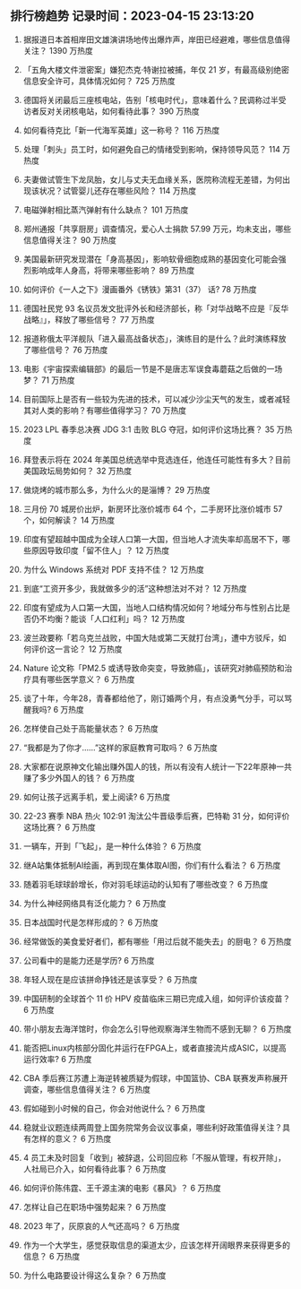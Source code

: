 
## 排行榜趋势 记录时间：2023-04-15 23:13:20
  
  1. 据报道日本首相岸田文雄演讲场地传出爆炸声，岸田已经避难，哪些信息值得关注？ 1390 万热度
    
  2. 「五角大楼文件泄密案」嫌犯杰克·特谢拉被捕，年仅 21 岁，有最高级别绝密信息安全许可，具体情况如何？ 725 万热度
    
  3. 德国将关闭最后三座核电站，告别「核电时代」，意味着什么？民调称过半受访者反对关闭核电站，如何看待此事？ 390 万热度
    
  4. 如何看待克比「新一代海军英雄」这一称号？ 116 万热度
    
  5. 处理「刺头」员工时，如何避免自己的情绪受到影响，保持领导风范？ 114 万热度
    
  6. 夫妻做试管生下龙凤胎，女儿与丈夫无血缘关系，医院称流程无差错，为何出现该状况？试管婴儿还存在哪些风险？ 114 万热度
    
  7. 电磁弹射相比蒸汽弹射有什么缺点？ 101 万热度
    
  8. 郑州通报「共享厨房」调查情况，爱心人士捐款 57.99 万元，均未支出，哪些信息值得关注？ 90 万热度
    
  9. 美国最新研究发现潜在「身高基因」，影响软骨细胞成熟的基因变化可能会强烈影响成年人身高，将带来哪些影响？ 89 万热度
    
  10. 如何评价《一人之下》漫画番外《锈铁》第31（37） 话? 78 万热度
    
  11. 德国社民党 93 名议员发文批评外长和经济部长，称「对华战略不应是『反华战略』」，释放了哪些信号？ 77 万热度
    
  12. 报道称俄太平洋舰队「进入最高战备状态」，演练目的是什么？此时演练释放了哪些信号？ 76 万热度
    
  13. 电影《宇宙探索编辑部》的最后一节是不是唐志军误食毒蘑菇之后做的一场梦？ 71 万热度
    
  14. 目前国际上是否有一些较为先进的技术，可以减少沙尘天气的发生，或者减轻其对人类的影响？有哪些值得学习？ 70 万热度
    
  15. 2023 LPL 春季总决赛 JDG 3:1 击败 BLG 夺冠，如何评价这场比赛？ 35 万热度
    
  16. 拜登表示将在 2024 年美国总统选举中竞选连任，他连任可能性有多大？目前美国政坛局势如何？ 32 万热度
    
  17. 做烧烤的城市那么多，为什么火的是淄博？ 29 万热度
    
  18. 三月份 70 城房价出炉，新房环比涨价城市 64 个，二手房环比涨价城市 57 个，如何解读？ 14 万热度
    
  19. 印度有望超越中国成为全球人口第一大国，但当地人才流失率却高居不下，哪些原因导致印度「留不住人」？ 12 万热度
    
  20. 为什么 Windows 系统对 PDF 支持不佳？ 12 万热度
    
  21. 到底“工资开多少，我就做多少的活”这种想法对不对？ 12 万热度
    
  22. 印度有望成为人口第一大国，当地人口结构情况如何？地域分布与性别占比是否仍不均衡？能谈「人口红利」吗？ 12 万热度
    
  23. 波兰政要称「若乌克兰战败，中国大陆或第二天就打台湾」，遭中方驳斥，如何评价这一言论？ 12 万热度
    
  24. Nature 论文称「PM2.5 或诱导致命突变，导致肺癌」，该研究对肺癌预防和治疗具有哪些医学意义？ 6 万热度
    
  25. 谈了十年，今年28，青春都给他了，刚订婚两个月，有点没勇气分手，可以骂醒我吗? 6 万热度
    
  26. 怎样使自己处于高能量状态？ 6 万热度
    
  27. “我都是为了你才……”这样的家庭教育可取吗？ 6 万热度
    
  28. 大家都在说原神文化输出赚外国人的钱，所以有没有人统计一下22年原神一共赚了多少外国人的钱？ 6 万热度
    
  29. 如何让孩子远离手机，爱上阅读? 6 万热度
    
  30. 22-23 赛季 NBA 热火 102:91 淘汰公牛晋级季后赛，巴特勒 31 分，如何评价这场比赛？ 6 万热度
    
  31. 一辆车，开到「飞起」，是一种什么体验？ 6 万热度
    
  32. 继A站集体抵制AI绘画，再到现在集体取AI图，你们有什么看法？ 6 万热度
    
  33. 随着羽毛球球龄增长，你对羽毛球运动的认知有了哪些改变？ 6 万热度
    
  34. 为什么神经网络具有泛化能力？ 6 万热度
    
  35. 日本战国时代是怎样形成的？ 6 万热度
    
  36. 经常做饭的美食爱好者们，都有哪些「用过后就不能失去」的厨电？ 6 万热度
    
  37. 公司看中的是能力还是学历? 6 万热度
    
  38. 年轻人现在是应该拼命挣钱还是该享受？ 6 万热度
    
  39. 中国研制的全球首个 11 价 HPV 疫苗临床三期已完成入组，如何评价该疫苗？ 6 万热度
    
  40. 带小朋友去海洋馆时，你会怎么引导他观察海洋生物而不感到无聊？ 6 万热度
    
  41. 能否把Linux内核部分固化并运行在FPGA上，或者直接流片成ASIC，以提高运行效率? 6 万热度
    
  42. CBA 季后赛江苏遭上海逆转被质疑为假球，中国篮协、CBA 联赛发声称展开调查，哪些信息值得关注？ 6 万热度
    
  43. 假如碰到小时候的自己，你会对他说什么？ 6 万热度
    
  44. 稳就业议题连续两周登上国务院常务会议议事桌，哪些利好政策值得关注？具有怎样的意义？ 6 万热度
    
  45. 4 员工未及时回复「收到」被辞退，公司回应称「不服从管理，有权开除」，人社局已介入，如何看待此事？ 6 万热度
    
  46. 如何评价陈伟霆、王千源主演的电影《暴风》？ 6 万热度
    
  47. 怎样让自己在职场中强势起来？ 6 万热度
    
  48. 2023 年了，灰原哀的人气还高吗？ 6 万热度
    
  49. 作为一个大学生，感觉获取信息的渠道太少，应该怎样开阔眼界来获得更多的信息？ 6 万热度
    
  50. 为什么电路要设计得这么复杂？ 6 万热度
    